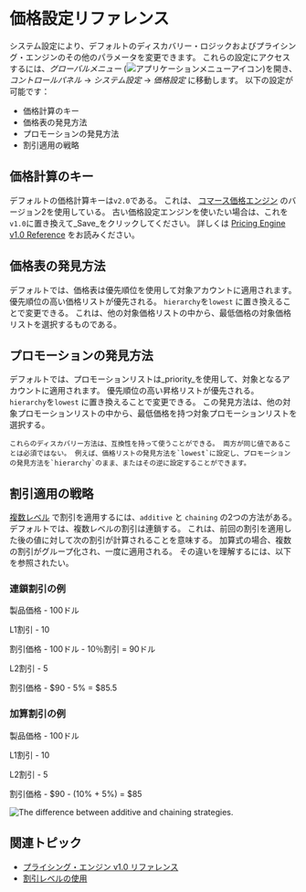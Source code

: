 # 価格設定リファレンス

システム設定により、デフォルトのディスカバリー・ロジックおよびプライシング・エンジンのその他のパラメータを変更できます。 これらの設定にアクセスするには、_グローバルメニュー_ (![アプリケーションメニューアイコン](../images/icon-applications-menu.png))を開き、_コントロールパネル_ &rarr; _システム設定_ &rarr; _価格設定_ に移動します。 以下の設定が可能です：

* 価格計算のキー
* 価格表の発見方法
* プロモーションの発見方法
* 割引適用の戦略

## 価格計算のキー

デフォルトの価格計算キーは`v2.0`である。 これは、 [コマース価格エンジン](./introduction-to-pricing.md) のバージョン2を使用している。 古い価格設定エンジンを使いたい場合は、これを`v1.0`に置き換えて_Save_をクリックしてください。 詳しくは [Pricing Engine v1.0 Reference](./introduction-to-pricing.md#pricing-engine-v10-reference) をお読みください。

## 価格表の発見方法

デフォルトでは、価格表は優先順位を使用して対象アカウントに適用されます。 優先順位の高い価格リストが優先される。 `hierarchy`を`lowest` に置き換えることで変更できる。 これは、他の対象価格リストの中から、最低価格の対象価格リストを選択するものである。

## プロモーションの発見方法

デフォルトでは、プロモーションリストは_priority_を使用して、対象となるアカウントに適用されます。 優先順位の高い昇格リストが優先される。 `hierarchy`を`lowest` に置き換えることで変更できる。 この発見方法は、他の対象プロモーションリストの中から、最低価格を持つ対象プロモーションリストを選択する。

```{note}
これらのディスカバリー方法は、互換性を持って使うことができる。 両方が同じ値であることは必須ではない。 例えば、価格リストの発見方法を`lowest`に設定し、プロモーションの発見方法を`hierarchy`のまま、またはその逆に設定することができます。 
```

## 割引適用の戦略

[複数レベル](./promoting-products/using-discount-levels.md) で割引を適用するには、`additive` と `chaining` の2つの方法がある。 デフォルトでは、複数レベルの割引は連鎖する。 これは、前回の割引を適用した後の値に対して次の割引が計算されることを意味する。 加算式の場合、複数の割引がグループ化され、一度に適用される。 その違いを理解するには、以下を参照されたい。

### 連鎖割引の例

製品価格 - 100ドル

L1割引 - 10

割引価格 - 100ドル - 10％割引 = 90ドル

L2割引 - 5

割引価格 - $90 - 5% = $85.5

### 加算割引の例

製品価格 - 100ドル

L1割引 - 10

L2割引 - 5

割引価格 - $90 - (10% + 5%) = $85

![The difference between additive and chaining strategies.](./pricing-configuration-reference/images/01.png)

## 関連トピック

* [プライシング・エンジン v1.0 リファレンス](./introduction-to-pricing.md#pricing-engine-v10-reference) 
* [割引レベルの使用](./promoting-products/using-discount-levels.md) 

